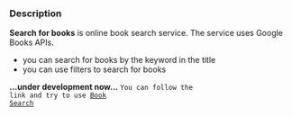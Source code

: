 ### Description

**Search for books** is online book search service.
The service uses Google Books APIs.
* you can search for books by the keyword in the title
* you can use filters to search for books

**...under development now...**
<code>You can follow the link and try to use [Book Search](https://book-seach.vercel.app/)
</code>

<!-- ### Maintability: -->
<!-- <a href="https://codeclimate.com/github/Loresina/frontend-bootcamp-project-12/maintainability"><img src="https://api.codeclimate.com/v1/badges/646791e2f2e9841fdf30/maintainability" /></a> -->

